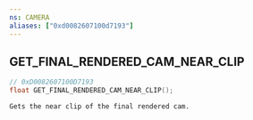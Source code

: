 ```yaml
---
ns: CAMERA
aliases: ["0xd0082607100d7193"]
---
```

## GET_FINAL_RENDERED_CAM_NEAR_CLIP

```c
// 0xD0082607100D7193
float GET_FINAL_RENDERED_CAM_NEAR_CLIP();
```

```
Gets the near clip of the final rendered cam.
```
